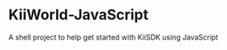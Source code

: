 KiiWorld-JavaScript
===================

A shell project to help get started with KiiSDK using JavaScript